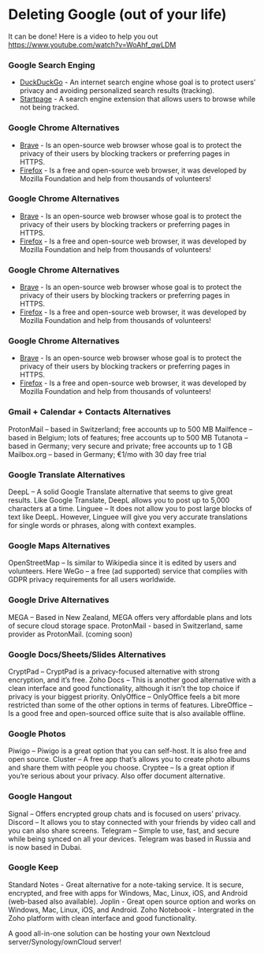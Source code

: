 # Deleting Google (out of your life)
It can be done! Here is a video to help you out https://www.youtube.com/watch?v=WoAhf_qwLDM 

### Google Search Enging
- [DuckDuckGo](https://duckduckgo.com) - An internet search engine whose goal is to protect users’ privacy and avoiding personalized search results (tracking).
- [Startpage](https://www.startpage.com/) - A search engine extension that allows users to browse while not being tracked.

### Google Chrome Alternatives
- [Brave](https://Brave.com) - Is an open-source web browser whose goal is to protect the privacy of their users by blocking trackers or preferring pages in HTTPS.
- [Firefox](https://www.mozilla.org/nl/firefox/new/) - Is a free and open-source web browser, it was developed by Mozilla Foundation and help from thousands of volunteers!

### Google Chrome Alternatives
- [Brave](https://Brave.com) - Is an open-source web browser whose goal is to protect the privacy of their users by blocking trackers or preferring pages in HTTPS.
- [Firefox](https://www.mozilla.org/nl/firefox/new/) - Is a free and open-source web browser, it was developed by Mozilla Foundation and help from thousands of volunteers!

### Google Chrome Alternatives
- [Brave](https://Brave.com) - Is an open-source web browser whose goal is to protect the privacy of their users by blocking trackers or preferring pages in HTTPS.
- [Firefox](https://www.mozilla.org/nl/firefox/new/) - Is a free and open-source web browser, it was developed by Mozilla Foundation and help from thousands of volunteers!

### Google Chrome Alternatives
- [Brave](https://Brave.com) - Is an open-source web browser whose goal is to protect the privacy of their users by blocking trackers or preferring pages in HTTPS.
- [Firefox](https://www.mozilla.org/nl/firefox/new/) - Is a free and open-source web browser, it was developed by Mozilla Foundation and help from thousands of volunteers!

### Gmail + Calendar + Contacts Alternatives
ProtonMail – based in Switzerland; free accounts up to 500 MB 
Mailfence – based in Belgium; lots of features; free accounts up to 500 MB 
Tutanota – based in Germany; very secure and private; free accounts up to 1 GB
Mailbox.org – based in Germany; €1/mo with 30 day free trial

### Google Translate Alternatives
DeepL – A solid Google Translate alternative that seems to give great results. Like Google Translate, DeepL allows you to post up to 5,000 characters at a time.
Linguee – It does not allow you to post large blocks of text like DeepL. However, Linguee will give you very accurate translations for single words or phrases, along with context examples.

### Google Maps Alternatives
OpenStreetMap – Is similar to Wikipedia since it is edited by users and volunteers.
Here WeGo – a free (ad supported) service that complies with GDPR privacy requirements for all users worldwide.

### Google Drive Alternatives
MEGA – Based in New Zealand, MEGA offers very affordable plans and lots of secure cloud storage space.
ProtonMail - based in Switzerland, same provider as ProtonMail. (coming soon) 

### Google Docs/Sheets/Slides Alternatives
CryptPad – CryptPad is a privacy-focused alternative with strong encryption, and it’s free.
Zoho Docs – This is another good alternative with a clean interface and good functionality, although it isn’t the top choice if privacy is your biggest priority.
OnlyOffice – OnlyOffice feels a bit more restricted than some of the other options in terms of features.
LibreOffice – Is a good free and open-sourced office suite that is also available offline.

### Google Photos
Piwigo – Piwigo is a great option that you can self-host. It is also free and open source.
Cluster – A free app that’s allows you to create photo albums and share them with people you choose.
Cryptee – Is a great option if you’re serious about your privacy. Also offer document alternative.

### Google Hangout
Signal – Offers encrypted group chats and is focused on users’ privacy.
Discord – It allows you to stay connected with your friends by video call and you can also share screens.
Telegram – Simple to use, fast, and secure while being synced on all your devices. Telegram was based in Russia and is now based in Dubai.

### Google Keep
Standard Notes - Great alternative for a note-taking service. It is secure, encrypted, and free with apps for Windows, Mac, Linux, iOS, and Android (web-based also available).
Joplin - Great open source option and works on Windows, Mac, Linux, iOS, and Android.
Zoho Notebook - Intergrated in the Zoho platform with clean interface and good functionality.

A good all-in-one solution can be hosting your own Nextcloud server/Synology/ownCloud server!
